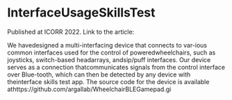 # InterfaceUsageSkillsTest

Published at ICORR 2022. Link to the article: 

We  havedesigned  a  multi-interfacing  device  that  connects  to  var-ious  common  interfaces  used  for  the  control  of  poweredwheelchairs, such as joysticks, switch-based headarrays, andsip/puff  interfaces.  Our  device  serves  as  a  connection  thatcommunicates signals from the control interface over Blue-tooth,  which  can  then  be  detected  by  any  device  with  theinterface  skills  test  app. 
The  source  code  for  the  device  is  available  athttps://github.com/argallab/WheelchairBLEGamepad.gi
